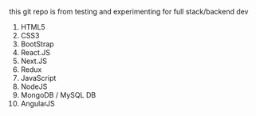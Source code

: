 this git repo is from testing and experimenting for full stack/backend dev
1. HTML5
2. CSS3
3. BootStrap
4. React.JS
5. Next.JS
6. Redux
7. JavaScript
8. NodeJS
9. MongoDB / MySQL DB
10. AngularJS
